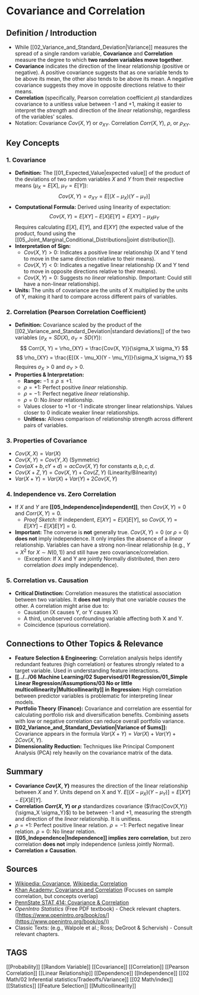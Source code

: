 # Covariance and Correlation

## Definition / Introduction
*   While [[02_Variance_and_Standard_Deviation|Variance]] measures the spread of a single random variable, **Covariance** and **Correlation** measure the degree to which **two random variables move together**.
*   **Covariance** indicates the direction of the linear relationship (positive or negative). A positive covariance suggests that as one variable tends to be above its mean, the other also tends to be above its mean. A negative covariance suggests they move in opposite directions relative to their means.
*   **Correlation** (specifically, Pearson correlation coefficient $\rho$) standardizes covariance to a unitless value between -1 and +1, making it easier to interpret the *strength* and direction of the *linear* relationship, regardless of the variables' scales.
*   Notation: Covariance $Cov(X, Y)$ or $\sigma_{XY}$. Correlation $Corr(X, Y)$, $\rho$, or $\rho_{XY}$.

## Key Concepts

### 1. Covariance
*   **Definition:** The [[01_Expected_Value|expected value]] of the product of the deviations of two random variables $X$ and $Y$ from their respective means ($\mu_X = E[X]$, $\mu_Y = E[Y]$):
    $$ Cov(X, Y) = \sigma_{XY} = E[(X - \mu_X)(Y - \mu_Y)] $$
*   **Computational Formula:** Derived using linearity of expectation:
    $$ Cov(X, Y) = E[XY] - E[X]E[Y] = E[XY] - \mu_X \mu_Y $$
    Requires calculating $E[X]$, $E[Y]$, and $E[XY]$ (the expected value of the product, found using the [[05_Joint_Marginal_Conditional_Distributions|joint distribution]]).
*   **Interpretation of Sign:**
    *   $Cov(X, Y) > 0$: Indicates a positive linear relationship (X and Y tend to move in the same direction relative to their means).
    *   $Cov(X, Y) < 0$: Indicates a negative linear relationship (X and Y tend to move in opposite directions relative to their means).
    *   $Cov(X, Y) = 0$: Suggests no *linear* relationship. (Important: Could still have a non-linear relationship).
*   **Units:** The units of covariance are the units of X multiplied by the units of Y, making it hard to compare across different pairs of variables.

### 2. Correlation (Pearson Correlation Coefficient)
*   **Definition:** Covariance scaled by the product of the [[02_Variance_and_Standard_Deviation|standard deviations]] of the two variables ($\sigma_X = SD(X)$, $\sigma_Y = SD(Y)$):
    $$ Corr(X, Y) = \rho_{XY} = \frac{Cov(X, Y)}{\sigma_X \sigma_Y} $$
    $$ \rho_{XY} = \frac{E[(X - \mu_X)(Y - \mu_Y)]}{\sigma_X \sigma_Y} $$
    Requires $\sigma_X > 0$ and $\sigma_Y > 0$.
*   **Properties & Interpretation:**
    *   **Range:** $-1 \le \rho \le +1$.
    *   $\rho = +1$: Perfect positive *linear* relationship.
    *   $\rho = -1$: Perfect negative *linear* relationship.
    *   $\rho = 0$: No *linear* relationship.
    *   Values closer to +1 or -1 indicate stronger linear relationships. Values closer to 0 indicate weaker linear relationships.
    *   **Unitless:** Allows comparison of relationship strength across different pairs of variables.

### 3. Properties of Covariance
*   $Cov(X, X) = Var(X)$
*   $Cov(X, Y) = Cov(Y, X)$ (Symmetric)
*   $Cov(aX + b, cY + d) = ac Cov(X, Y)$ for constants $a, b, c, d$.
*   $Cov(X + Z, Y) = Cov(X, Y) + Cov(Z, Y)$ (Linearity/Bilnearity)
*   $Var(X+Y) = Var(X) + Var(Y) + 2 Cov(X, Y)$

### 4. Independence vs. Zero Correlation
*   If $X$ and $Y$ are **[[05_Independence|independent]]**, then $Cov(X, Y) = 0$ and $Corr(X, Y) = 0$.
    *   *Proof Sketch:* If independent, $E[XY] = E[X]E[Y]$, so $Cov(X, Y) = E[XY] - E[X]E[Y] = 0$.
*   **Important:** The converse is **not** generally true. $Cov(X, Y) = 0$ (or $\rho = 0$) **does not** imply independence. It only implies the absence of a *linear* relationship. Variables can have a strong non-linear relationship (e.g., $Y = X^2$ for $X \sim N(0,1)$) and still have zero covariance/correlation.
    *   (Exception: If X and Y are jointly Normally distributed, then zero correlation *does* imply independence).

### 5. Correlation vs. Causation
*   **Critical Distinction:** Correlation measures the statistical association between two variables. It **does not** imply that one variable *causes* the other. A correlation might arise due to:
    *   Causation (X causes Y, or Y causes X)
    *   A third, unobserved confounding variable affecting both X and Y.
    *   Coincidence (spurious correlation).

## Connections to Other Topics & Relevance
*   **Feature Selection & Engineering:** Correlation analysis helps identify redundant features (high correlation) or features strongly related to a target variable. Used in understanding feature interactions.
*   **[[../../06 Machine Learning/02 Supervised/01 Regression/01_Simple Linear Regression/Assumptions/03 No or little multicollinearity|Multicollinearity]] in Regression:** High correlation between predictor variables is problematic for interpreting linear models.
*   **Portfolio Theory (Finance):** Covariance and correlation are essential for calculating portfolio risk and diversification benefits. Combining assets with low or negative correlation can reduce overall portfolio variance.
*   **[[02_Variance_and_Standard_Deviation|Variance of Sums]]:** Covariance appears in the formula $Var(X + Y) = Var(X) + Var(Y) + 2 Cov(X, Y)$.
*   **Dimensionality Reduction:** Techniques like Principal Component Analysis (PCA) rely heavily on the covariance matrix of the data.

## Summary
*   **Covariance $Cov(X, Y)$** measures the direction of the linear relationship between $X$ and $Y$. Units depend on X and Y. $E[(X-\mu_X)(Y-\mu_Y)] = E[XY] - E[X]E[Y]$.
*   **Correlation $Corr(X, Y)$ or $\rho$** standardizes covariance ($\frac{Cov(X,Y)}{\sigma_X \sigma_Y}$) to be between -1 and +1, measuring the strength and direction of the *linear* relationship. It is unitless.
*   $\rho = +1$: Perfect positive linear relation. $\rho = -1$: Perfect negative linear relation. $\rho = 0$: No linear relation.
*   **[[05_Independence|Independence]] implies zero correlation**, but zero correlation **does not** imply independence (unless jointly Normal).
*   **Correlation $\neq$ Causation**.

## Sources
*   [Wikipedia: Covariance](https://en.wikipedia.org/wiki/Covariance), [Wikipedia: Correlation](https://en.wikipedia.org/wiki/Correlation)
*   [Khan Academy: Covariance and Correlation](https://www.khanacademy.org/math/statistics-probability/describing-relationships-quantitative-data/correlation-coefficient-r/v/correlation-and-causality) (Focuses on sample correlation, but concepts overlap)
*   [PennState STAT 414: Covariance & Correlation](https://online.stat.psu.edu/stat414/lesson/21/21.1)
*   *OpenIntro Statistics* (Free PDF textbook) - Check relevant chapters. ([https://www.openintro.org/book/os/](https://www.openintro.org/book/os/))
*   Classic Texts: (e.g., Walpole et al.; Ross; DeGroot & Schervish) - Consult relevant chapters.

## TAGS
[[Probability]] [[Random Variable]] [[Covariance]] [[Correlation]] [[Pearson Correlation]] [[Linear Relationship]] [[Dependence]] [[Independence]] [[02 Math/02 Inferential statistics/Tradeoffs/Variance]] [[02 Math/index]] [[Statistics]] [[Feature Selection]] [[Multicollinearity]]